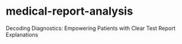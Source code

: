 # medical-report-analysis
Decoding Diagnostics: Empowering Patients with Clear Test Report Explanations
